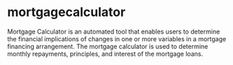 # mortgagecalculator
Mortgage Calculator is an automated tool that enables users to determine the financial implications of changes in one or more variables in a mortgage financing arrangement. The mortgage calculator is used to determine monthly repayments, principles, and interest of the mortgage loans.
